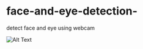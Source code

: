 # face-and-eye-detection-
detect face and eye using webcam


![Alt Text](https://github.com/pdpsinghr/face-and-eye-detection-/blob/master/images/Screenshot%20from%202018-07-22%2007-55-59.png)
